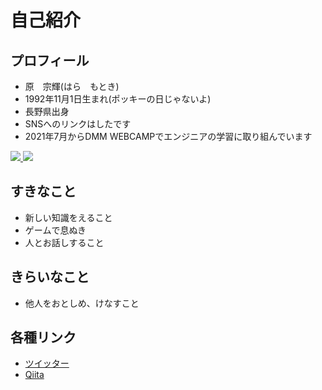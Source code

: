 # 自己紹介

## プロフィール
- 原　宗輝(はら　もとき)
- 1992年11月1日生まれ(ポッキーの日じゃないよ)
- 長野県出身
- SNSへのリンクはしたです
- 2021年7月からDMM WEBCAMPでエンジニアの学習に取り組んでいます

<a href="https://github.com/hamo-ss/github-readme-stats">
  <img src="https://github-readme-stats.vercel.app/api/top-langs/?username=hamo-ss&theme=cobalt" />
</a>
<a href="https://github.com/hamo-ss/github-readme-stats">
  <img src="https://github-readme-stats.vercel.app/api?username=hamo-ss&show_icons=true&theme=cobalt" />
</a>

<!-- 現在隠し中 -->
<!-- ![](https://github-profile-summary-cards.vercel.app/api/cards/profile-details?username=hamo-ss&theme=monokai) -->
<!-- [![trophy](https://github-profile-trophy.vercel.app/?username=hamo-ss)](https://github.com/ryo-ma/github-profile-trophy) -->
<!-- [![trophy](https://github-profile-trophy.vercel.app/?username=hamo-ss&theme=onedark)](https://github.com/ryo-ma/github-profile-trophy) -->

## すきなこと
- 新しい知識をえること
- ゲームで息ぬき
- 人とお話しすること

## きらいなこと
- 他人をおとしめ、けなすこと

## 各種リンク
- <a href="https://twitter.com/aquzikoua">ツイッター<a/>
- <a href="https://qiita.com/HAMO-ss">Qiita<a/>

 <!--
**hamo-ss/hamo-ss** is a ✨ _special_ ✨ repository because its `README.md` (this file) appears on your GitHub profile.

Here are some ideas to get you started:

- 🔭 I’m currently working on ...
- 🌱 I’m currently learning ...
- 👯 I’m looking to collaborate on ...
- 🤔 I’m looking for help with ...
- 💬 Ask me about ...
- 📫 How to reach me: ...
- 😄 Pronouns: ...
- ⚡ Fun fact: ...
-->
